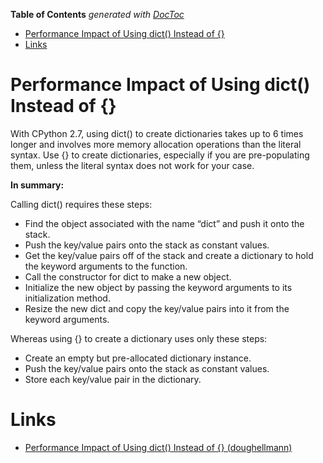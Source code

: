 <!-- START doctoc generated TOC please keep comment here to allow auto update -->
<!-- DON'T EDIT THIS SECTION, INSTEAD RE-RUN doctoc TO UPDATE -->
**Table of Contents**  *generated with [DocToc](https://github.com/thlorenz/doctoc)*

- [Performance Impact of Using dict() Instead of {}](#performance-impact-of-using-dict-instead-of-)
- [Links](#links)

<!-- END doctoc generated TOC please keep comment here to allow auto update -->

# Performance Impact of Using dict() Instead of {} 

With CPython 2.7, using dict() to create dictionaries takes up to 6 times longer and involves more memory allocation operations than the literal syntax. Use {} to create dictionaries, especially if you are pre-populating them, unless the literal syntax does not work for your case.

**In summary:**  

Calling dict() requires these steps:

* Find the object associated with the name “dict” and push it onto the stack.
*  Push the key/value pairs onto the stack as constant values.
* Get the key/value pairs off of the stack and create a dictionary to hold the keyword arguments to the function.
* Call the constructor for dict to make a new object.
* Initialize the new object by passing the keyword arguments to its initialization method.
* Resize the new dict and copy the key/value pairs into it from the keyword arguments.

Whereas using {} to create a dictionary uses only these steps:

* Create an empty but pre-allocated dictionary instance.
* Push the key/value pairs onto the stack as constant values.
* Store each key/value pair in the dictionary.

# Links

* [Performance Impact of Using dict() Instead of {} (doughellmann)](https://doughellmann.com/blog/2012/11/12/the-performance-impact-of-using-dict-instead-of-in-cpython-2-7-2/)
